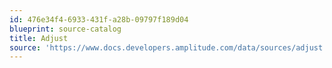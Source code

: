 ```yaml
---
id: 476e34f4-6933-431f-a28b-09797f189d04
blueprint: source-catalog
title: Adjust
source: 'https://www.docs.developers.amplitude.com/data/sources/adjust'
---
```

